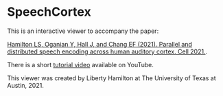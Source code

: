 # SpeechCortex

This is an interactive viewer to accompany the paper:

[Hamilton LS, Oganian Y, Hall J, and Chang EF (2021). Parallel and distributed speech encoding across human auditory cortex.  Cell 2021.](https://doi.org/10.1016/j.cell.2021.07.019).

There is a short [tutorial video](https://www.youtube.com/watch?v=Q0zulm4ciRI&ab_channel=LibertyHamilton) available on YouTube.

This viewer was created by Liberty Hamilton at The University of Texas at Austin, 2021. 

